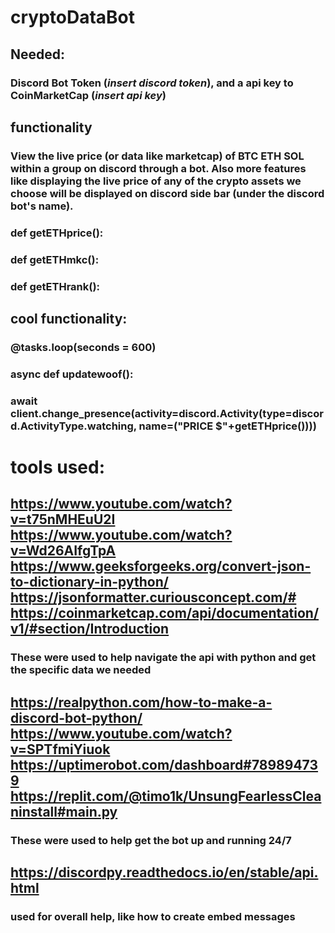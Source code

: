 # cryptoDataBot
## Needed:
### Discord Bot Token (*insert discord token*), and a api key to CoinMarketCap (*insert api key*)
## functionality
### View the live price (or data like marketcap) of BTC ETH SOL within a group on discord through a bot. Also more features like displaying the live price of any of the crypto assets we choose will be displayed on discord side bar (under the discord bot's name).
### def getETHprice():

### def getETHmkc():

### def getETHrank():

## cool functionality:
### @tasks.loop(seconds = 600)
### async def updatewoof():
###  await client.change_presence(activity=discord.Activity(type=discord.ActivityType.watching, name=("PRICE $"+getETHprice())))
  


# tools used:
## https://www.youtube.com/watch?v=t75nMHEuU2I https://www.youtube.com/watch?v=Wd26AIfgTpA https://www.geeksforgeeks.org/convert-json-to-dictionary-in-python/ https://jsonformatter.curiousconcept.com/# https://coinmarketcap.com/api/documentation/v1/#section/Introduction
### These were used to help navigate the api with python and get the specific data we needed
## https://realpython.com/how-to-make-a-discord-bot-python/ https://www.youtube.com/watch?v=SPTfmiYiuok https://uptimerobot.com/dashboard#789894739 https://replit.com/@timo1k/UnsungFearlessCleaninstall#main.py 
### These were used to help get the bot up and running 24/7
## https://discordpy.readthedocs.io/en/stable/api.html
### used for overall help, like how to create embed messages
